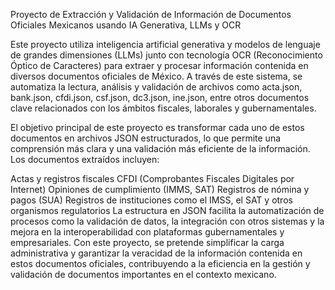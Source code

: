 Proyecto de Extracción y Validación de Información de Documentos Oficiales Mexicanos usando IA Generativa, LLMs y OCR

Este proyecto utiliza inteligencia artificial generativa y modelos de lenguaje de grandes dimensiones (LLMs) junto con tecnología OCR (Reconocimiento Óptico de Caracteres) para extraer y procesar información contenida en diversos documentos oficiales de México. A través de este sistema, se automatiza la lectura, análisis y validación de archivos como acta.json, bank.json, cfdi.json, csf.json, dc3.json, ine.json, entre otros documentos clave relacionados con los ámbitos fiscales, laborales y gubernamentales.

El objetivo principal de este proyecto es transformar cada uno de estos documentos en archivos JSON estructurados, lo que permite una comprensión más clara y una validación más eficiente de la información. Los documentos extraídos incluyen:

Actas y registros fiscales
CFDI (Comprobantes Fiscales Digitales por Internet)
Opiniones de cumplimiento (IMMS, SAT)
Registros de nómina y pagos (SUA)
Registros de instituciones como el IMSS, el SAT y otros organismos regulatorios
La estructura en JSON facilita la automatización de procesos como la validación de datos, la integración con otros sistemas y la mejora en la interoperabilidad con plataformas gubernamentales y empresariales. Con este proyecto, se pretende simplificar la carga administrativa y garantizar la veracidad de la información contenida en estos documentos oficiales, contribuyendo a la eficiencia en la gestión y validación de documentos importantes en el contexto mexicano.
